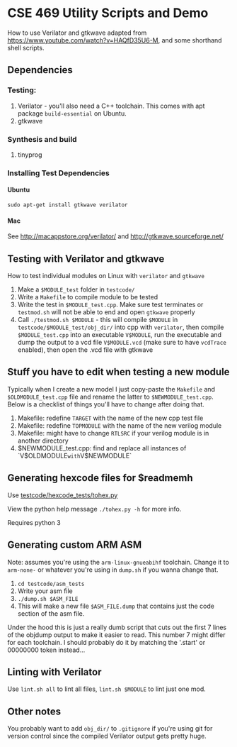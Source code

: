 # CSE 469 Utility Scripts and Demo
How to use Verilator and gtkwave adapted from https://www.youtube.com/watch?v=HAQfD35U6-M, and some shorthand shell scripts.

## Dependencies

### Testing:
1. Verilator - you'll also need a C++ toolchain. This comes with apt package `build-essential` on Ubuntu.
2. gtkwave

### Synthesis and build
1. tinyprog

### Installing Test Dependencies

#### Ubuntu
`sudo apt-get install gtkwave verilator`

#### Mac
See http://macappstore.org/verilator/ and http://gtkwave.sourceforge.net/

## Testing with Verilator and gtkwave 
How to test individual modules on Linux with `verilator` and `gtkwave`
1. Make a `$MODULE_test` folder in `testcode/`
2. Write a `Makefile` to compile module to be tested
3. Write the test in `$MODULE_test.cpp`. Make sure test terminates or `testmod.sh` will not be able to end and open `gtkwave` properly
4. Call `./testmod.sh $MODULE` - this will compile `$MODULE` in `testcode/$MODULE_test/obj_dir/` into cpp with `verilator`, then compile `$MODULE_test.cpp` into an executable `V$MODULE`, run the executable and dump the output to a vcd file `V$MODULE.vcd` (make sure to have `vcdTrace` enabled), then open the .vcd file with gtkwave

## Stuff you have to edit when testing a new module
Typically when I create a new model I just copy-paste the `Makefile` and `$OLDMODULE_test.cpp` file and rename the latter to `$NEWMODULE_test.cpp`. Below is a checklist of things you'll have to change after doing that.
1. Makefile: redefine `TARGET` with the name of the new cpp test file
2. Makefile: redefine `TOPMODULE` with the name of the new verilog module
3. Makefile: might have to change `RTLSRC` if your verilog module is in another directory
4. $NEWMODULE_test.cpp: find and replace all instances of `V$OLDMODULE` with `V$NEWMODULE` 

## Generating hexcode files for $readmemh
Use [testcode/hexcode_tests/tohex.py](testcode/hexcode_tests/tohex.py)

View the python help message `./tohex.py -h` for more info.

Requires python 3

## Generating custom ARM ASM
Note: assumes you're using the `arm-linux-gnueabihf` toolchain. Change it to `arm-none-` or whatever you're using in `dump.sh` if you wanna change that.
1. `cd testcode/asm_tests`
2. Write your asm file
3. `./dump.sh $ASM_FILE`
4. This will make a new file `$ASM_FILE.dump` that contains just the code section of the asm file.

Under the hood this is just a really dumb script that cuts out the first 7 lines of the objdump output to make it easier to read. This number 7 might differ for each toolchain. I should probably do it by matching the '.start' or 00000000 token instead...

## Linting with Verilator
Use `lint.sh all` to lint all files, `lint.sh $MODULE` to lint just one mod.

## Other notes
You probably want to add `obj_dir/` to `.gitignore` if you're using git for version control since the compiled Verilator output gets pretty huge.
